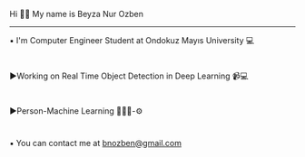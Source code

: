 Hi 👋🏻 My name is Beyza Nur Ozben

--------------------------------
▪ I'm Computer Engineer Student at Ondokuz Mayıs University 💻
#
▶Working on Real Time Object Detection in Deep Learning 📹💻
#
▶Person-Machine Learning 👩🏻‍💻-⚙
#
▪ You can contact me at bnozben@gmail.com
